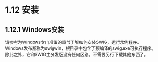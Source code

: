 # 1.12 安装

## 1.12.1 Windows安装

请参考为Windows专门准备的章节了解如何安装SWIG，运行示例程序。Windows发布版称为swigwin，根目录中包含了预编译的swig.exe可执行程序。除此之外，它和SWIG主分发版没有任何区别。不需要另行下载其他东西了。

